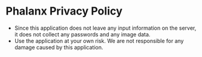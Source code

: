 # Phalanx Privacy Policy

* Since this application does not leave any input information on the server, it does not collect any passwords and any image data.
* Use the application at your own risk. We are not responsible for any damage caused by this application.

